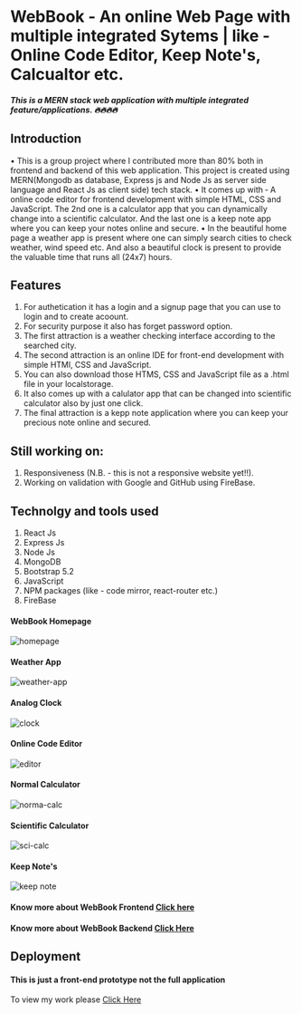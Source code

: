 # WebBook - An online Web Page with multiple integrated Sytems | like - Online Code Editor, Keep Note's, Calcualtor etc.
#####  This is a MERN stack web application with multiple integrated feature/applications. 🔥🔥🔥🔥

## Introduction
• This is a group project where I contributed more than 80% both in frontend and backend of this web application. This project is created using
MERN(Mongodb as database, Express js and Node Js as server side language and React Js as client side) tech stack.
• It comes up with ‑ A online code editor for frontend development with simple HTML, CSS and JavaScript. The 2nd one is a calculator app that
you can dynamically change into a scientific calculator. And the last one is a keep note app where you can keep your notes online and secure.
• In the beautiful home page a weather app is present where one can simply search cities to check weather, wind speed etc. And also a beautiful
clock is present to provide the valuable time that runs all (24x7) hours.

## Features
1. For authetication it has a login and a signup page that you can use to login and to create acoount.
2. For security purpose it also has forget password option.
3. The first attraction is a weather checking interface according to the searched city.
4. The second attraction is an online IDE for front-end development with simple HTMl, CSS and JavaScript.
5. You can also download those HTMS, CSS and JavaScript file as a .html file in your localstorage.
6. It also comes up with a calulator app that can be changed into scientific calculator also by just one click.
7. The final attraction is a kepp note application where you can keep your precious note online and secured.

## Still working on:
1. Responsiveness (N.B. - this is not a responsive website yet!!).
2. Working on validation with Google and GitHub using FireBase.

## Technolgy and tools used
1. React Js
2. Express Js
3. Node Js
4. MongoDB
5. Bootstrap 5.2
6. JavaScript
7. NPM packages (like - code mirror, react-router etc.)
8. FireBase

#### WebBook Homepage
![homepage](https://github.com/sayan2002-github/WebBook/assets/84588159/5d0be53c-5d2e-43e9-a1b9-50b385c3093c)
#### Weather App
![weather-app](https://github.com/sayan2002-github/WebBook/assets/84588159/36938015-bb99-488a-88a8-1a77b80b1634)
#### Analog Clock
![clock](https://github.com/sayan2002-github/WebBook/assets/84588159/743be03e-3de0-4d8e-bf0b-1a6fe83609e2)
#### Online Code Editor
![editor](https://github.com/sayan2002-github/WebBook/assets/84588159/539772df-ae60-47b7-a3a8-c62cb8a6949f)
#### Normal Calculator
![norma-calc](https://github.com/sayan2002-github/WebBook/assets/84588159/c412c6d1-fc13-4109-8732-0611906966cf)
#### Scientific Calculator
![sci-calc](https://github.com/sayan2002-github/WebBook/assets/84588159/6d97290f-d7f5-454f-a95d-bd3e062931f9)
#### Keep Note's
![keep note](https://github.com/sayan2002-github/WebBook/assets/84588159/2ac28af0-a8f1-4b41-8f2e-5d0646042fbe)

#### Know more about WebBook Frontend [Click here](https://drive.google.com/file/d/1ItCkNodgWE55RxxXp1qB4Pdnwg5MxxpI/view?usp=sharing)

#### Know more about WebBook Backend [Click Here](https://drive.google.com/file/d/1quNojUuV5BxM7io-3q_bfSVAlAiOV467/view?usp=sharing)



## Deployment
#### This is just a front-end prototype not the full application
To view my work please [Click Here](https://shiny-tartufo-922b70.netlify.app/)
